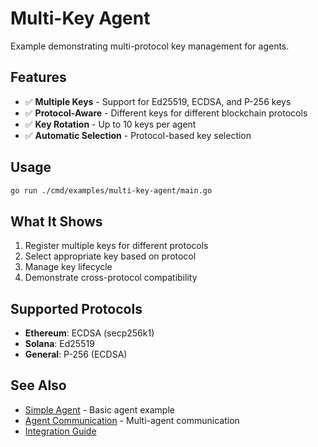 # Multi-Key Agent

Example demonstrating multi-protocol key management for agents.

## Features

- ✅ **Multiple Keys** - Support for Ed25519, ECDSA, and P-256 keys
- ✅ **Protocol-Aware** - Different keys for different blockchain protocols
- ✅ **Key Rotation** - Up to 10 keys per agent
- ✅ **Automatic Selection** - Protocol-based key selection

## Usage

```bash
go run ./cmd/examples/multi-key-agent/main.go
```

## What It Shows

1. Register multiple keys for different protocols
2. Select appropriate key based on protocol
3. Manage key lifecycle
4. Demonstrate cross-protocol compatibility

## Supported Protocols

- **Ethereum**: ECDSA (secp256k1)
- **Solana**: Ed25519
- **General**: P-256 (ECDSA)

## See Also

- [Simple Agent](../simple-agent/) - Basic agent example
- [Agent Communication](../agent-communication/) - Multi-agent communication
- [Integration Guide](../../../docs/INTEGRATION_GUIDE.md)

